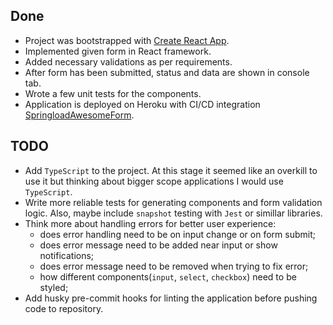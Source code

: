 ##  Done

*  Project was bootstrapped with [Create React App](https://github.com/facebook/create-react-app).
*  Implemented given form in React framework.
*  Added necessary validations as per requirements.
*  After form has been submitted, status and data are shown in console tab.
*  Wrote a few unit tests for the components.
*  Application is deployed on Heroku with CI/CD integration [SpringloadAwesomeForm](https://springload-awesome-form.herokuapp.com).

##  TODO

*  Add `TypeScript` to the project. At this stage it seemed like an overkill to use it but thinking about bigger scope applications I would use `TypeScript`.
*  Write more reliable tests for generating components and form validation logic. Also, maybe include `snapshot` testing with `Jest` or simillar libraries.
*  Think more about handling errors for better user experience:
	* does error handling need to be on input change or on form submit;
	* does error message need to be added near input or show notifications;
	* does error message need to be removed when trying to fix error;
	* how different components(`input`, `select`, `checkbox`) need to be styled;
*  Add husky pre-commit hooks for linting the application before pushing code to repository. 
